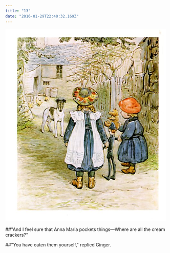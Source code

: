 ```yaml
---
title: "13"
date: "2016-01-29T22:40:32.169Z"
---
```


![Kittens playing](./ginger_fig29.jpg)

##"And I feel sure that Anna Maria pockets things—Where are all the cream crackers?"

##"You have eaten them yourself," replied Ginger.

